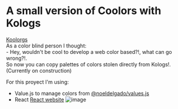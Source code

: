 # A small version of Coolors with Kologs
[Koolorgs](https://koolorgs-host.web.app/)</br>
 As a color blind person I thought:</br>
 -&nbsp;Hey, wouldn't be cool to develop a web color based?!, what can go wrong?!.</br>
 So now you can copy palettes of colors stolen directly from Kologs!. (Currently on construction)

 For this proyect I'm using:
- Value.js to manage colors from [@noeldelgado/values.js](https://github.com/noeldelgado/Values.js/)
- React [React website](https://es.react.dev/)
![image](https://github.com/user-attachments/assets/95f6547a-6991-4cde-8b7d-d4389796a32b)


